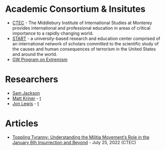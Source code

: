 # Academic Consortium & Insitutes
- [CTEC](https://www.middlebury.edu/institute/academics/centers-initiatives/ctec) - The Middlebury Institute of International Studies at Monterey provides international and professional education in areas of critical importance to a rapidly changing world.
- [START](https://start.umd.edu/) - a university-based research and education center comprised of an international network of scholars committed to the scientific study of the causes and human consequences of terrorism in the United States and around the world.
- [GW Program on Extremism](https://extremism.gwu.edu/)

# Researchers
- [Sam Jackson](https://www.albany.edu/cehc/faculty/sam-jackson)
- [Matt Kriner](https://www.middlebury.edu/institute/people/matt-kriner) - [t](https://twitter.com/mattkriner)
- [Jon Lewis](https://extremism.gwu.edu/jon-lewis) - [t](https://twitter.com/Jon_Lewis27)

# Articles
- [Toppling Tyranny: Understanding the Militia Movement’s Role in the January 6th Insurrection and Beyond](https://www.middlebury.edu/institute/academics/centers-initiatives/ctec/ctec-publications/toppling-tyranny-understanding-militia) - July 25, 2022 (CTEC)
